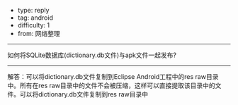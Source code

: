 - type: reply
- tag: android
- difficulty:  1
- from: 网络整理

--------

如何将SQLite数据库(dictionary.db文件)与apk文件一起发布?

---------

解答：可以将dictionary.db文件复制到Eclipse Android工程中的res raw目录中。所有在res raw目录中的文件不会被压缩，这样可以直接提取该目录中的文件。可以将dictionary.db文件复制到res raw目录中

　　

